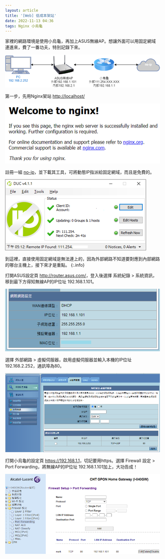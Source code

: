 ```yaml
---
layout: article
title: '[Web] 低成本架站'
date: 2022-11-13 04:36
tags: Nginx 小烏龜
---
```

家裡的網路環境是使用小烏龜，再加上ASUS無線AP。想讓外面可以用固定網域連進來，費了一番功夫，特別記錄下來。
<!--more-->

![](/assets/home_net.png)

第一步，先用Nginx架站 <http://localhost/>

![](/assets/nginx.png)

註冊一組 [no-ip](https://www.noip.com/)，並下載其工具，可將動態IP指派給固定網域，而且是免費的。

![](/assets/duc.png)

到這裡，直接使用固定網域是無法連上的，因為外部網路不知道要對應到內部網路的哪台主機上，接下來才是重點。
{:.info}

打開ASUS設定頁 <http://router.asus.com/>，登入後選擇 系統紀錄 > 系統資訊，移到最下方得知無線AP的IP位址 192.168.1.101。

![](/assets/asus_info.png)

選擇 外部網路 > 虛擬伺服器，啟用虛擬伺服器並輸入本機的IP位址 192.168.2.252，通訊埠為80。

![](/assets/asus_info2.png)

打開小烏龜的設定頁 <https://192.168.1.1>，切記要用https。選擇 Firewall 設定 > Port Forwarding，將無線AP的IP位址 192.168.1.101加上，大功告成！

![](/assets/port_forwarding.png)